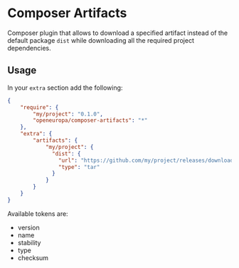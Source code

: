# Composer Artifacts

Composer plugin that allows to download a specified artifact instead of the default package `dist` while downloading
all the required project dependencies. 

## Usage

In your `extra` section add the following:

```json
{
    "require": {
        "my/project": "0.1.0",
        "openeuropa/composer-artifacts": "*"
    },    
    "extra": {
        "artifacts": {
            "my/project": {
              "dist": {
                "url": "https://github.com/my/project/releases/download/{version}/my-project-artifact-{version}.tar.gz",
                "type": "tar"
              }
            }
        }
    }
}
```

Available tokens are:

* version
* name
* stability
* type
* checksum
